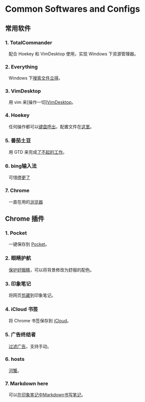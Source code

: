 # Common Softwares and Configs

## 常用软件
### 1. TotalCommander
    配合 Hoekey 和 VimDesktop 使用，实现 Windows 下资源管理器。
    
### 2. Everything
    Windows 下[搜索文件立得](https://www.voidtools.com/zh-cn/)。

### 3. VimDesktop
    用 vim 来[操作一切][VimDesktop](https://github.com/goreliu/vimdesktop)。

### 4. Hoekey
    任何操作都可以[键盘呼出](https://www.appinn.com/hoekey-one/)，配置文件在[这里]()。
    
### 5. 番茄土豆
    用 GTD 来完成[了不起的工作](https://www.appinn.com/pomotodo/)。

### 6. bing输入法
    可惜[停更了](http://download.get.live.cn/components/pinyin/BingPinyinSetup_1.6.302.06_AutoUpgrade.exe)

### 7. Chrome
    一直在用的[浏览器](http://dl.timerim.com/google-chrome-x64.htm)

## Chrome 插件
### 1. Pocket
    一键保存到 [Pocket](http://chromecj.com/productivity/2015-11/618.html)。

### 2. 眼睛护航
    [保护好眼睛](http://chromecj.com/accessibility/2014-11/292.html)，可以将背景修改为舒服的配色。

### 3. 印象笔记
    将网页[剪藏](https://www.yinxiang.com/webclipper/?downloaded)到印象笔记。

### 4. iCloud 书签
    将 Chrome 书签保存到 [iCloud](http://chromecj.com/productivity/2014-11/257.html)。

### 5. 广告终结者
    [过滤广告](http://www.adtchrome.com/)，支持手动。

### 6. hosts
    [河蟹](https://laod.cn/hosts/2017-google-hosts.html#button_file)。
    
### 7. Markdown here
    可以[在印象笔记中Markdown书写笔记](https://www.gugeapps.com/webstore/detail/markdown-here/elifhakcjgalahccnjkneoccemfahfoa)。
